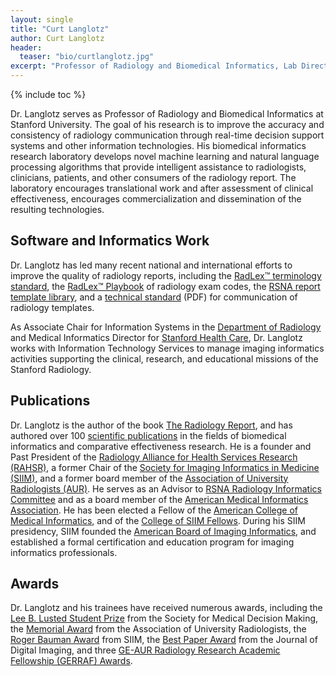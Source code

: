```yaml
---
layout: single
title: "Curt Langlotz"
author: Curt Langlotz
header:
  teaser: "bio/curtlanglotz.jpg"
excerpt: "Professor of Radiology and Biomedical Informatics, Lab Director" 
---
```


{% include toc %}

<p>Dr. Langlotz serves as Professor of Radiology and Biomedical Informatics at Stanford University.  The goal of his research is to improve the accuracy and consistency of radiology communication through real-time decision support systems and other information technologies. His biomedical informatics research laboratory develops novel machine learning and natural language processing algorithms that provide intelligent assistance to radiologists, clinicians, patients, and other consumers of the radiology report.  The laboratory encourages translational work and after assessment of clinical effectiveness, encourages commercialization and dissemination of the resulting technologies.</p>

## Software and Informatics Work
<p>Dr. Langlotz has led many recent national and international efforts to improve the quality of radiology reports, including the <a href="http://radlex.org" target="_blank">RadLex™ terminology standard</a>, the <a href="http://playbook.radlex.org" target="_blank">RadLex™ Playbook</a> of radiology exam codes, the <a href="http://radreport.org/" target="_blank">RSNA report template library</a>, and a <a href="http://www.ihe.net/uploadedFiles/Documents/Radiology/IHE_RAD_Suppl_MRRT.pdf" target="_blank">technical standard</a> (PDF) for communication of radiology templates.</p>


<p>As Associate Chair for Information Systems in the <a href="http://radiology.stanford.edu/">Department of Radiology</a> and Medical Informatics Director for <a href="http://stanfordhealthcare.org/">Stanford Health Care</a>, Dr. Langlotz works with Information Technology Services to manage imaging informatics activities supporting the clinical, research, and educational missions of the Stanford Radiology.</p>

## Publications
<p>Dr. Langlotz is the author of the book <a href="http://www.amazon.com/The-Radiology-Report-Communication-Professionals-ebook/dp/B013W7L93O/">The Radiology Report</a>, and has authored over 100 <a title="Publications" href="https://curtlanglotz.wordpress.com/publications/">scientific publications</a> in the fields of biomedical informatics and comparative effectiveness research.   He is a founder and Past President of the <a href="http://www.aur.org/RAHSR/" target="_blank">Radiology Alliance for Health Services Research (RAHSR)</a>, a former Chair of the <a href="http://www.siimweb.org/" target="_blank">Society for Imaging Informatics in Medicine (SIIM)</a>, and a former board member of the <a href="http://www.aur.org" target="_blank">Association of University Radiologists (AUR)</a>.  He serves as an Advisor to <a href="http://www2.rsna.org/timssnet/About/committee.cfm?c=C0002103" target="_blank">RSNA Radiology Informatics Committee</a> and as a board member of the <a href="https://www.amia.org/">American Medical Informatics Association</a>.  He has been elected a Fellow of the <a href="http://www.amia.org/about-amia/leadership/acmi-fellow/curtis-p-langlotz-md-phd-facmi" target="_blank">American College of Medical Informatics</a>, and of the <a href="http://siim.org/fellows/siim-fellowship" target="_blank">College of SIIM Fellows</a>. During his SIIM presidency, SIIM founded the <a href="https://www.abii.org/" target="_blank">American Board of Imaging Informatics</a>, and established a formal certification and education program for imaging informatics professionals.</p>

## Awards
<p>Dr. Langlotz and his trainees have received numerous awards, including the <a href="http://www.smdm.org/hub/page/early-career-awards/about" target="_blank">Lee B. Lusted Student Prize</a> from the Society for Medical Decision Making, the <a href="http://www.aur.org/Secondary.aspx?id=56" target="_blank">Memorial Award</a> from the Association of University Radiologists, the <a href="http://siim.org/about/roger-bauman-md-award" target="_blank">Roger Bauman Award</a> from SIIM, the <a href="http://siim.org/about/journal-digital-imaging-awards-volume-19-2006" target="_blank">Best Paper Award</a> from the Journal of Digital Imaging, and three <a href="http://www.aur.org/Secondary.aspx?id=111" target="_blank">GE-AUR Radiology Research Academic Fellowship (GERRAF) Awards</a>.</p>
